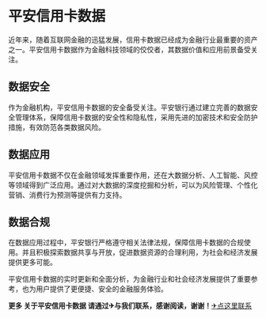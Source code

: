 # 平安信用卡数据

近年来，随着互联网金融的迅猛发展，信用卡数据已经成为金融行业最重要的资产之一。平安信用卡数据作为金融科技领域的佼佼者，其数据价值和应用前景备受关注。

## 数据安全

作为金融机构，平安信用卡数据的安全备受关注。平安银行通过建立完善的数据安全管理体系，保障信用卡数据的安全性和隐私性，采用先进的加密技术和安全防护措施，有效防范各类数据风险。

## 数据应用

平安信用卡数据不仅在金融领域发挥重要作用，还在大数据分析、人工智能、风控等领域得到广泛应用。通过对大数据的深度挖掘和分析，可以为风险管理、个性化营销、消费行为预测等提供有力支持。

## 数据合规

在数据应用过程中，平安银行严格遵守相关法律法规，保障信用卡数据的合规使用。并且积极探索数据共享与开放，促进数据资源的合理利用，为社会和经济发展提供更多可能。

平安信用卡数据的实时更新和全面分析，为金融行业和社会经济发展提供了重要参考，也为用户提供了更便捷、安全的金融服务体验。

**更多 关于平安信用卡数据 请通过✈与我们联系，感谢阅读，谢谢！**[✈点这里联系](https://add.k02.cc)